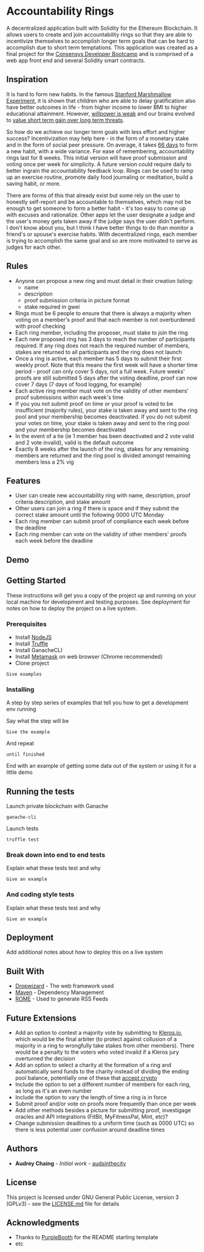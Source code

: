 # Accountability Rings

A decentralized application built with Solidity for the Ethereum Blockchain. It allows users to create and join accountability rings so that they are able to incentivize themselves to accomplish longer term goals that can be hard to accomplish due to short term temptations. This application was created as a final project for the [Consensys Developer Bootcamp](https://consensys.net/academy/bootcamp/) and is comprised of a web app front end and several Solidity smart contracts.

## Inspiration
It is hard to form new habits. In the famous [Stanford Marshmallow Experiment](https://en.wikipedia.org/wiki/Stanford_marshmallow_experiment), it is shown that children who are able to delay gratification also have better outcomes in life - from higher income to lower BMI to higher educational attainment. However, [willpower is weak](https://www.vox.com/science-and-health/2018/1/15/16863374/willpower-overrated-self-control-psychology) and our brains evolved to [value short term gain over long term threats](https://news.stanford.edu/features/2015/decisions/evolution.html).

So how do we achieve our longer term goals with less effort and higher success? Incentivization may help here - in the form of a monetary stake and in the form of social peer pressure. On average, it takes [66 days](https://jamesclear.com/new-habit) to form a new habit, with a wide variance. For ease of remembering, accountability rings last for 8 weeks. This initial version will have proof submission and voting once per week for simplicity. A future version could require daily to better ingrain the accountability feedback loop. Rings can be used to ramp up an exercise routine, promote daily food journaling or meditation, build a saving habit, or more.

There are forms of this that already exist but some rely on the user to honestly self-report and be accountable to themselves, which may not be enough to get someone to form a better habit - it's too easy to come up with excuses and rationalize. Other apps let the user designate a judge and the user's money gets taken away if the judge says the user didn't perform. I don't know about you, but I think I have better things to do than monitor a friend's or spouse's exercise habits. With decentralized rings, each member is trying to accomplish the same goal and so are more motivated to serve as judges for each other.

## Rules
* Anyone can propose a new ring and must detail in their creation listing:
  * name
  * description
  * proof submission criteria in picture format
  * stake required in gwei
* Rings must be 6 people to ensure that there is always a majority when voting on a member's proof and that each member is not overburdened with proof checking
* Each ring member, including the proposer, must stake to join the ring
* Each new proposed ring has 3 days to reach the number of participants required. If any ring does not reach the required number of members, stakes are returned to all participants and the ring does not launch
* Once a ring is active, each member has 5 days to submit their first weekly proof. Note that this means the first week will have a shorter time period - proof can only cover 5 days, not a full week. Future weeks' proofs are still submitted 5 days after the voting deadline, proof can now cover 7 days (7 days of food logging, for example)
* Each active ring member must vote on the validity of other members' proof submissions within each week's time
* If you you not submit proof on time or your proof is voted to be insufficient (majority rules), your stake is taken away and sent to the ring pool and your membership becomes deactivated. If you do not submit your votes on time, your stake is taken away and sent to the ring pool and your membership becomes deactivated
* In the event of a tie (ie 1 member has been deactivated and 2 vote valid and 2 vote invalid), valid is the default outcome
* Exactly 8 weeks after the launch of the ring, stakes for any remaining members are returned and the ring pool is divided amongst remaining members less a 2% vig

## Features
* User can create new accountability ring with name, description, proof criteria description, and stake amount
* Other users can join a ring if there is space and if they submit the correct stake amount until the following 0000 UTC Monday
* Each ring member can submit proof of compliance each week before the deadline
* Each ring member can vote on the validity of other members' proofs each week before the deadline

## Demo

## Getting Started

These instructions will get you a copy of the project up and running on your local machine for development and testing purposes. See deployment for notes on how to deploy the project on a live system.

### Prerequisites

* Install [NodeJS](https://nodejs.org/en/)
* Install [Truffle](https://www.trufflesuite.com/docs/truffle/getting-started/installation)
* Install GanacheCLI
* Install [Metamask](www.metamask.io) on web browser (Chrome recommended)
* Clone project

```
Give examples
```

### Installing

A step by step series of examples that tell you how to get a development env running

Say what the step will be

```
Give the example
```

And repeat

```
until finished
```

End with an example of getting some data out of the system or using it for a little demo

## Running the tests

Launch private blockchain with Ganache
```
ganache-cli
```
Launch tests
``` cd test-dir
truffle test
```

### Break down into end to end tests

Explain what these tests test and why

```
Give an example
```

### And coding style tests

Explain what these tests test and why

```
Give an example
```

## Deployment

Add additional notes about how to deploy this on a live system

## Built With

* [Dropwizard](http://www.dropwizard.io/1.0.2/docs/) - The web framework used
* [Maven](https://maven.apache.org/) - Dependency Management
* [ROME](https://rometools.github.io/rome/) - Used to generate RSS Feeds

## Future Extensions
* Add an option to contest a majority vote by submitting to [Kleros.io](https://kleros.io/en/), which would be the final arbiter (to protect against collusion of a majority in a ring to wrongfully take stakes from other members). There would be a penalty to the voters who voted invalid if a Kleros jury overturned the decision
* Add an option to select a charity at the formation of a ring and automatically send funds to the charity instead of dividing the ending pool balance, potentially one of these that [accept crypto](https://blog.wetrust.io/12-nonprofits-that-accept-cryptocurrency-504e4285622b)
* Include the option to set a different number of members for each ring, as long as it's an even number
* Include the option to vary the length of time a ring is in force
* Submit proof and/or vote on proofs more frequently than once per week
* Add other methods besides a picture for submitting proof, investigage oracles and API integrations (FitBit, MyFitnessPal, Mint, etc)?
* Change submission deadlines to a uniform time (such as 0000 UTC) so there is less potential user confusion around deadline times

## Authors

* **Audrey Chaing** - *Initial work* - [audsinthecity](https://github.com/audsinthecity)

## License

This project is licensed under GNU General Public License, version 3 (GPLv3) - see the [LICENSE.md](LICENSE.md) file for details

## Acknowledgments

* Thanks to [PurpleBooth](https:github.com/PurpleBooth) for the README starting template
* etc
